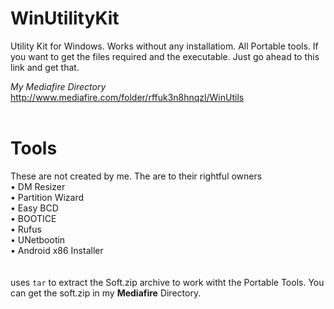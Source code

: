 # WinUtilityKit
Utility Kit for Windows. Works without any installatiom. All Portable tools. If you want to get the files required and the executable. Just go ahead to this link and get that.

*My Mediafire Directory*<br>
http://www.mediafire.com/folder/rffuk3n8hnqzl/WinUtils
<br><br>
# Tools<br>
These are not created by me. The are to their rightful owners<br>
• DM Resizer<br>
• Partition Wizard<br>
• Easy BCD<br>
• BOOTICE<br>
• Rufus<br>
• UNetbootin<br>
• Android x86 Installer<br>
<br><br>
uses `tar` to extract the Soft.zip archive to work witht the Portable Tools. You can get the soft.zip in my **Mediafire** Directory. 
